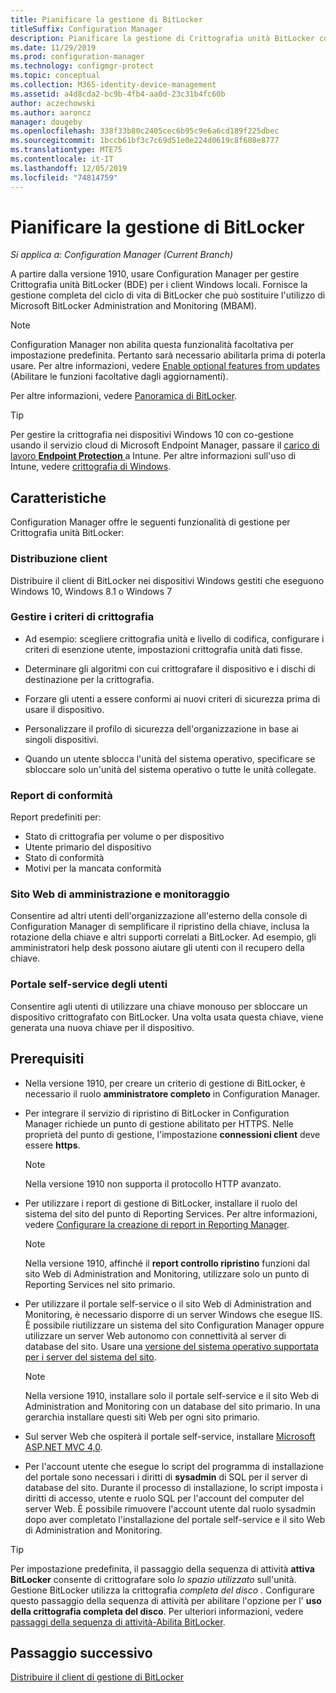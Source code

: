 ```yaml
---
title: Pianificare la gestione di BitLocker
titleSuffix: Configuration Manager
description: Pianificare la gestione di Crittografia unità BitLocker con Configuration Manager
ms.date: 11/29/2019
ms.prod: configuration-manager
ms.technology: configmgr-protect
ms.topic: conceptual
ms.collection: M365-identity-device-management
ms.assetid: a4d8cda2-bc9b-4fb4-aa0d-23c31b4fc60b
author: aczechowski
ms.author: aaroncz
manager: dougeby
ms.openlocfilehash: 338f33b80c2405cec6b95c9e6a6cd189f225dbec
ms.sourcegitcommit: 1bccb61bf3c7c69d51e0e224d0619c8f608e8777
ms.translationtype: MTE75
ms.contentlocale: it-IT
ms.lasthandoff: 12/05/2019
ms.locfileid: "74814759"
---
```

# <a name="plan-for-bitlocker-management"></a>Pianificare la gestione di BitLocker

*Si applica a: Configuration Manager (Current Branch)*

<!-- 3601034 -->

A partire dalla versione 1910, usare Configuration Manager per gestire Crittografia unità BitLocker (BDE) per i client Windows locali. Fornisce la gestione completa del ciclo di vita di BitLocker che può sostituire l'utilizzo di Microsoft BitLocker Administration and Monitoring (MBAM).

> [!Note]  
> Configuration Manager non abilita questa funzionalità facoltativa per impostazione predefinita. Pertanto sarà necessario abilitarla prima di poterla usare. Per altre informazioni, vedere [Enable optional features from updates](/configmgr/core/servers/manage/install-in-console-updates#bkmk_options) (Abilitare le funzioni facoltative dagli aggiornamenti).  

Per altre informazioni, vedere [Panoramica di BitLocker](https://docs.microsoft.com/windows/security/information-protection/bitlocker/bitlocker-overview).

> [!TIP]
> Per gestire la crittografia nei dispositivi Windows 10 con co-gestione usando il servizio cloud di Microsoft Endpoint Manager, passare il [carico di lavoro **Endpoint Protection** ](/configmgr/comanage/workloads#endpoint-protection) a Intune. Per altre informazioni sull'uso di Intune, vedere [crittografia di Windows](/intune/protect/endpoint-protection-windows-10#windows-encryption).

## <a name="features"></a>Caratteristiche

Configuration Manager offre le seguenti funzionalità di gestione per Crittografia unità BitLocker:

### <a name="client-deployment"></a>Distribuzione client

Distribuire il client di BitLocker nei dispositivi Windows gestiti che eseguono Windows 10, Windows 8.1 o Windows 7

### <a name="manage-encryption-policies"></a>Gestire i criteri di crittografia

- Ad esempio: scegliere crittografia unità e livello di codifica, configurare i criteri di esenzione utente, impostazioni crittografia unità dati fisse.

- Determinare gli algoritmi con cui crittografare il dispositivo e i dischi di destinazione per la crittografia.

- Forzare gli utenti a essere conformi ai nuovi criteri di sicurezza prima di usare il dispositivo.

- Personalizzare il profilo di sicurezza dell'organizzazione in base ai singoli dispositivi.

- Quando un utente sblocca l'unità del sistema operativo, specificare se sbloccare solo un'unità del sistema operativo o tutte le unità collegate.

### <a name="compliance-reports"></a>Report di conformità

Report predefiniti per:

- Stato di crittografia per volume o per dispositivo
- Utente primario del dispositivo
- Stato di conformità
- Motivi per la mancata conformità

### <a name="administration-and-monitoring-website"></a>Sito Web di amministrazione e monitoraggio

Consentire ad altri utenti dell'organizzazione all'esterno della console di Configuration Manager di semplificare il ripristino della chiave, inclusa la rotazione della chiave e altri supporti correlati a BitLocker. Ad esempio, gli amministratori help desk possono aiutare gli utenti con il recupero della chiave.

### <a name="user-self-service-portal"></a>Portale self-service degli utenti

Consentire agli utenti di utilizzare una chiave monouso per sbloccare un dispositivo crittografato con BitLocker. Una volta usata questa chiave, viene generata una nuova chiave per il dispositivo.

## <a name="prerequisites"></a>Prerequisiti

- Nella versione 1910, per creare un criterio di gestione di BitLocker, è necessario il ruolo **amministratore completo** in Configuration Manager.

- Per integrare il servizio di ripristino di BitLocker in Configuration Manager richiede un punto di gestione abilitato per HTTPS. Nelle proprietà del punto di gestione, l'impostazione **connessioni client** deve essere **https**.

    > [!NOTE]
    > Nella versione 1910 non supporta il protocollo HTTP avanzato.

- Per utilizzare i report di gestione di BitLocker, installare il ruolo del sistema del sito del punto di Reporting Services. Per altre informazioni, vedere [Configurare la creazione di report in Reporting Manager](/configmgr/core/servers/manage/configuring-reporting).

    > [!NOTE]
    > Nella versione 1910, affinché il **report controllo ripristino** funzioni dal sito Web di Administration and Monitoring, utilizzare solo un punto di Reporting Services nel sito primario.

- Per utilizzare il portale self-service o il sito Web di Administration and Monitoring, è necessario disporre di un server Windows che esegue IIS. È possibile riutilizzare un sistema del sito Configuration Manager oppure utilizzare un server Web autonomo con connettività al server di database del sito. Usare una [versione del sistema operativo supportata per i server del sistema del sito](/configmgr/core/plan-design/configs/supported-operating-systems-for-site-system-servers).

    > [!NOTE]
    > Nella versione 1910, installare solo il portale self-service e il sito Web di Administration and Monitoring con un database del sito primario. In una gerarchia installare questi siti Web per ogni sito primario.

- Sul server Web che ospiterà il portale self-service, installare [Microsoft ASP.NET MVC 4,0](https://docs.microsoft.com/aspnet/mvc/mvc4).

- Per l'account utente che esegue lo script del programma di installazione del portale sono necessari i diritti di **sysadmin** di SQL per il server di database del sito. Durante il processo di installazione, lo script imposta i diritti di accesso, utente e ruolo SQL per l'account del computer del server Web. È possibile rimuovere l'account utente dal ruolo sysadmin dopo aver completato l'installazione del portale self-service e il sito Web di Administration and Monitoring.

> [!TIP]
> Per impostazione predefinita, il passaggio della sequenza di attività **attiva BitLocker** consente di crittografare solo *lo spazio utilizzato* sull'unità. Gestione BitLocker utilizza la crittografia *completa del disco* . Configurare questo passaggio della sequenza di attività per abilitare l'opzione per l' **uso della crittografia completa del disco**. Per ulteriori informazioni, vedere [passaggi della sequenza di attività-Abilita BitLocker](/configmgr/osd/understand/task-sequence-steps#BKMK_EnableBitLocker).

## <a name="next-step"></a>Passaggio successivo

[Distribuire il client di gestione di BitLocker](/configmgr/protect/deploy-use/bitlocker/deploy-management-agent)
